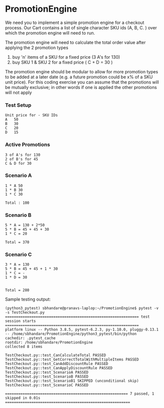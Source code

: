 # PromotionEngine

We need you to implement a simple promotion engine for a checkout process. Our Cart contains a list of single character SKU ids (A, B, C.	) over which the promotion engine will need to run.

The promotion engine will need to calculate the total order value after applying the 2 promotion types

1. buy 'n' items of a SKU for a fixed price (3 A's for 130)
2. buy SKU 1 & SKU 2 for a fixed price ( C + D = 30 )

The promotion engine should be modular to allow for more promotion types to be added at a later date (e.g. a future promotion could be x% of a SKU unit price). For this coding exercise you can assume that the promotions will be mutually exclusive; in other words if one is applied the other promotions will not apply

### Test Setup
```
Unit price for - SKU IDs 
A	50
B	30
C	20
D	15
```

### Active Promotions
```
3 of A's for 130
2 of B's for 45 
C & D for 30
```

### Scenario A
```
1 * A 50
1 * B 30 
1 * C 30

Total : 100
```

### Scenario B
```
5 * A = 130 + 2*50
5 * B = 45 + 45 + 30
1 * C = 20

Total = 370
```
### Scenario C
```
3 * A = 130
5 * B = 45 + 45 + 1 * 30
1 * C = -
1 * D = 30


Total = 280
```

Sample testing output:
```
(python3_pytest) sbhandare@pranavs-laplop:~/PromotionEngine$ pytest -v -s TestCheckout.py 
============================================================= test session starts =============================================================
platform linux -- Python 3.8.5, pytest-6.2.3, py-1.10.0, pluggy-0.13.1 -- /home/sbhandare/PromotionEngine/python3_pytest/bin/python
cachedir: .pytest_cache
rootdir: /home/sbhandare/PromotionEngine
collected 8 items                                                                                                                             

TestCheckout.py::test_CanCalculateTotal PASSED
TestCheckout.py::test_GetCorrectTotalWithMultipleItems PASSED
TestCheckout.py::test_CanAddDiscountRule PASSED
TestCheckout.py::test_CanApplyDiscountRule PASSED
TestCheckout.py::test_ScenarioA PASSED
TestCheckout.py::test_ScenarioB PASSED
TestCheckout.py::test_ScenarioB1 SKIPPED (unconditional skip)
TestCheckout.py::test_ScenarioC PASSED

======================================================== 7 passed, 1 skipped in 0.01s =========================================================
```
